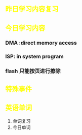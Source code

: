 ## <font color="yellow">昨日学习内容复习</font>
## <font color="yellow">今日学习内容</font>

### DMA :direct memory  access
### ISP: in system program
### flash 只能按页进行擦除
## <font color="yellow">特殊事件</font>
## <font color="yellow">英语单词</font>
1. 单词复习
2. 今日单词


